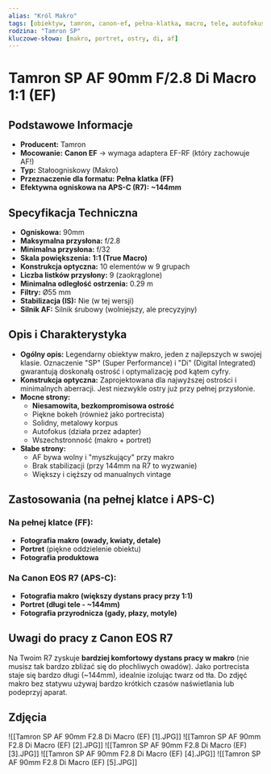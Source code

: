 ```yaml
---
alias: "Król Makro"
tags: [obiektyw, tamron, canon-ef, pełna-klatka, macro, tele, autofokus]
rodzina: "Tamron SP"
kluczowe-słowa: [makro, portret, ostry, di, af]
---
```


# Tamron SP AF 90mm F/2.8 Di Macro 1:1 (EF)

## Podstawowe Informacje
- **Producent:** Tamron
- **Mocowanie:** **Canon EF** → wymaga adaptera EF-RF (który zachowuje AF!)
- **Typ:** Stałoogniskowy (Makro)
- **Przeznaczenie dla formatu:** **Pełna klatka (FF)**
- **Efektywna ogniskowa na APS-C (R7):** **~144mm**

## Specyfikacja Techniczna
- **Ogniskowa:** 90mm
- **Maksymalna przysłona:** f/2.8
- **Minimalna przysłona:** f/32
- **Skala powiększenia:** **1:1 (True Macro)**
- **Konstrukcja optyczna:** 10 elementów w 9 grupach
- **Liczba listków przysłony:** 9 (zaokrąglone)
- **Minimalna odległość ostrzenia:** 0.29 m
- **Filtry:** Ø55 mm
- **Stabilizacja (IS):** Nie (w tej wersji)
- **Silnik AF:** Silnik śrubowy (wolniejszy, ale precyzyjny)

## Opis i Charakterystyka
- **Ogólny opis:** Legendarny obiektyw makro, jeden z najlepszych w swojej klasie. Oznaczenie "SP" (Super Performance) i "Di" (Digital Integrated) gwarantują doskonałą ostrość i optymalizację pod kątem cyfry.
- **Konstrukcja optyczna:** Zaprojektowana dla najwyższej ostrości i minimalnych aberracji. Jest niezwykle ostry już przy pełnej przysłonie.
- **Mocne strony:**
    - **Niesamowita, bezkompromisowa ostrość**
    - Piękne bokeh (również jako portrecista)
    - Solidny, metalowy korpus
    - Autofokus (działa przez adapter)
    - Wszechstronność (makro + portret)
- **Słabe strony:**
    - AF bywa wolny i "myszkujący" przy makro
    - Brak stabilizacji (przy 144mm na R7 to wyzwanie)
    - Większy i cięższy od manualnych vintage

## Zastosowania (na pełnej klatce i APS-C)
### Na pełnej klatce (FF):
- **Fotografia makro (owady, kwiaty, detale)**
- **Portret** (piękne oddzielenie obiektu)
- **Fotografia produktowa**

### Na Canon EOS R7 (APS-C):
- **Fotografia makro (większy dystans pracy przy 1:1)**
- **Portret (długi tele - ~144mm)**
- **Fotografia przyrodnicza (gady, płazy, motyle)**

## Uwagi do pracy z Canon EOS R7
Na Twoim R7 zyskuje **bardziej komfortowy dystans pracy w makro** (nie musisz tak bardzo zbliżać się do płochliwych owadów). Jako portrecista staje się bardzo długi (~144mm), idealnie izolując twarz od tła. Do zdjęć makro bez statywu używaj bardzo krótkich czasów naświetlania lub podeprzyj aparat.

## Zdjęcia
![[Tamron SP AF 90mm F2.8 Di Macro (EF) [1].JPG]]
![[Tamron SP AF 90mm F2.8 Di Macro (EF) [2].JPG]]
![[Tamron SP AF 90mm F2.8 Di Macro (EF) [3].JPG]]
![[Tamron SP AF 90mm F2.8 Di Macro (EF) [4].JPG]]
![[Tamron SP AF 90mm F2.8 Di Macro (EF) [5].JPG]]
